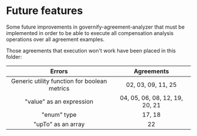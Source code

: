 # Future features
Some future improvements in governify-agreement-analyzer that must be implemented in order to be able to
execute all compensation analysis operations over all agreement examples.

Those agreements that execution won't work have been placed in this folder:

|                          Errors               |     Agreements                 |
|:---------------------------------------------:|:------------------------------:|
| Generic utility function for boolean metrics  | 02, 03, 09, 11, 25             |
| "value" as an expression                      | 04, 05, 06, 08, 12, 19, 20, 21 |
| "enum" type                                   | 17, 18                         |
| "upTo" as an array                            | 22                             |